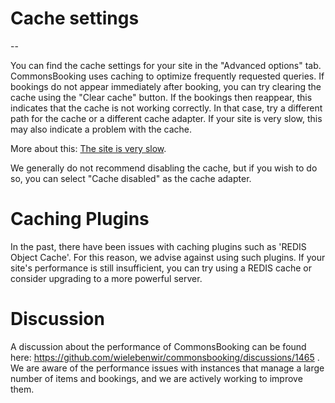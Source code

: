 # Cache settings

--

You can find the cache settings for your site in the "Advanced options" tab. CommonsBooking uses caching to optimize frequently requested queries.
If bookings do not appear immediately after booking, you can try clearing the cache using the "Clear cache" button. If the bookings then reappear, this indicates that the cache is not working correctly. In that case, try a different path for the cache or a different cache adapter.
If your site is very slow, this may also indicate a problem with the cache.

More about this: [The site is very slow](/en/documentation/faq/site-slow).

We generally do not recommend disabling the cache, but if you wish to do so, you can select "Cache disabled" as the cache adapter.

# Caching Plugins
In the past, there have been issues with caching plugins such as 'REDIS Object Cache'. For this reason, we advise against using such plugins.
If your site's performance is still insufficient, you can try using a REDIS cache or consider upgrading to a more powerful server.

# Discussion
A discussion about the performance of CommonsBooking can be found here: https://github.com/wielebenwir/commonsbooking/discussions/1465 .
We are aware of the performance issues with instances that manage a large number of items and bookings, and we are actively working to improve them.
